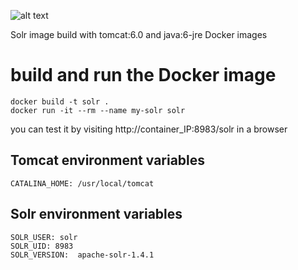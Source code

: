 ![alt text](https://encrypted-tbn1.gstatic.com/images?q=tbn:ANd9GcRQNj5ol8l1KHOHE34XmyZuEncuSMPxoCTnGoKb18urfeYuawL7Dg)

Solr image build with tomcat:6.0 and java:6-jre Docker images 

# build and run the Docker image
```
docker build -t solr .
docker run -it --rm --name my-solr solr
```
you can test it by visiting http://container_IP:8983/solr in a browser

## Tomcat environment variables

```
CATALINA_HOME: /usr/local/tomcat
```
## Solr environment variables

```
SOLR_USER: solr
SOLR_UID: 8983
SOLR_VERSION:  apache-solr-1.4.1
```
